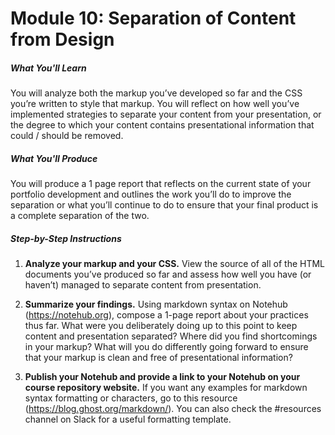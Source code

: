 

# Module 10: Separation of Content from Design


##### What You'll Learn

You will analyze both the markup you’ve developed so far and the CSS you’re written to style that markup. You will reflect on how well you’ve implemented strategies to separate your content from your presentation, or the degree to which your content contains presentational information that could / should be removed.

##### What You'll Produce
You will produce a 1 page report that reflects on the current state of your portfolio development and outlines the work you’ll do to improve the separation or what you’ll continue to do to ensure that your final product is a complete separation of the two.

##### Step-by-Step Instructions

1. **Analyze your markup and your CSS.** View the source of all of the HTML documents you’ve produced so far and assess how well you have (or haven’t) managed to separate content from presentation.

2. **Summarize your findings.** Using markdown syntax on Notehub (https://notehub.org), compose a 1-page report about your practices thus far. What were you deliberately doing up to this point to keep content and presentation separated? Where did you find shortcomings in your markup? What will you do differently going forward to ensure that your markup is clean and free of presentational information?

3. **Publish your Notehub and provide a link to your Notehub on your course repository website.** If you want any examples for markdown syntax formatting or characters, go to this resource (https://blog.ghost.org/markdown/). You can also check the #resources channel on Slack for a useful formatting template. 





